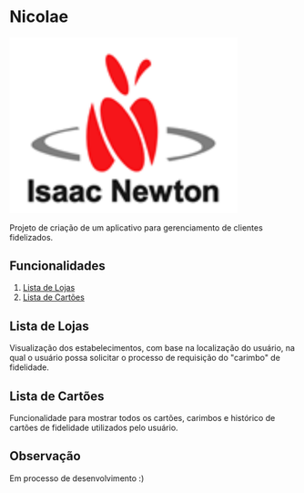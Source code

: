 # Nicolae

<img src="https://raw.githubusercontent.com/fabriciollela/Nicolae/master/src/assets/imgs/logo.png" width="400" />

Projeto de criação de um aplicativo para gerenciamento de clientes fidelizados.

## Funcionalidades

1. [Lista de Lojas](#lista-lojas)
2. [Lista de Cartões](#lista-cartoes)

## <a name="lista-lojas"></a>Lista de Lojas

Visualização dos estabelecimentos, com base na localização do usuário, na qual o usuário possa solicitar o processo de requisição do "carimbo" de fidelidade.

## <a name="lista-cartoes"></a>Lista de Cartões

Funcionalidade para mostrar todos os cartões, carimbos e histórico de cartões de fidelidade utilizados pelo usuário.

## Observação

Em processo de desenvolvimento :)
